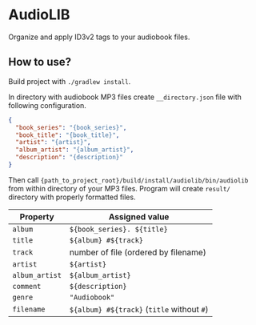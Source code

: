 # AudioLIB

Organize and apply ID3v2 tags to your audiobook files.

## How to use?

Build project with `./gradlew install`.

In directory with audiobook MP3 files create `__directory.json` file with
following configuration.

```json
{
  "book_series": "{book_series}",
  "book_title": "{book_title}",
  "artist": "{artist}",
  "album_artist": "{album_artist}",
  "description": "{description}"
}
```

Then call `{path_to_project_root}/build/install/audiolib/bin/audiolib` from
within directory of your MP3 files. Program will create `result/` directory
with properly formatted files.

| Property          | Assigned value                                |
|-------------------|-----------------------------------------------|
| `album`           | `${book_series}. ${title}`                    |
| `title`           | `${album} #${track}`                          |
| `track`           | number of file (ordered by filename)          |
| `artist`          | `${artist}`                                   |
| `album_artist`    | `${album_artist}`                             |
| `comment`         | `${description}`                              |
| `genre`           | `"Audiobook"`                                 |
| `filename`        | `${album} #${track}` (`title` without `#`)    |
